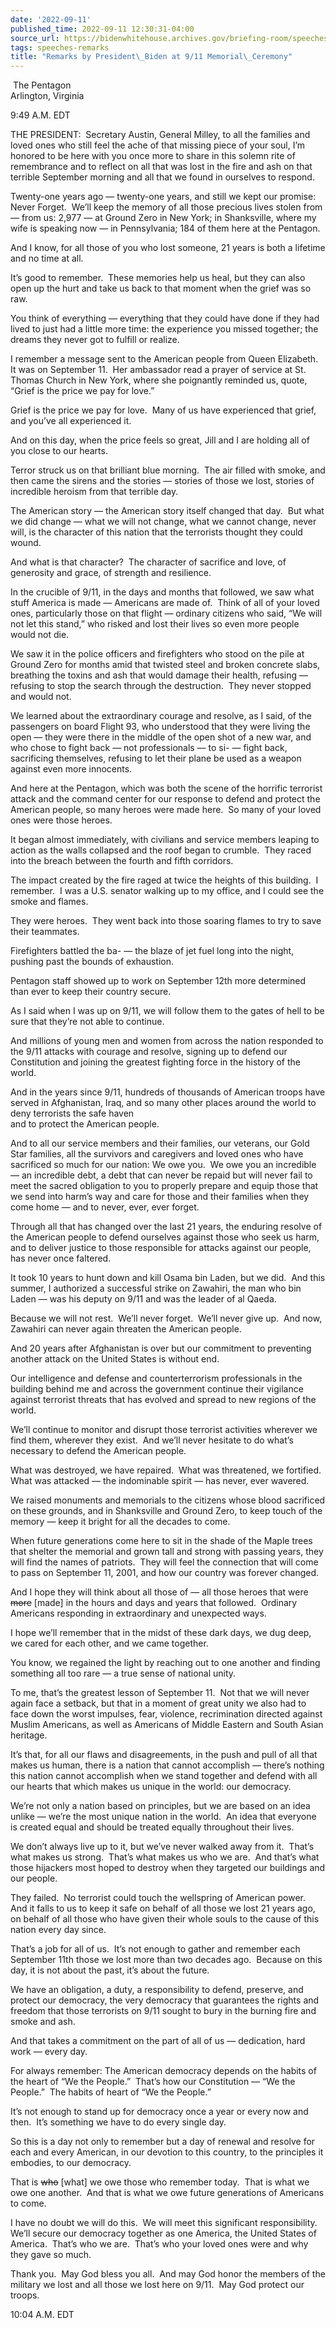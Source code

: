 ```yaml
---
date: '2022-09-11'
published_time: 2022-09-11 12:30:31-04:00
source_url: https://bidenwhitehouse.archives.gov/briefing-room/speeches-remarks/2022/09/11/remarks-by-president-biden-at-9-11-memorial-ceremony/
tags: speeches-remarks
title: "Remarks by President\_Biden at 9/11 Memorial\_Ceremony"
---
```

 
 The Pentagon  
Arlington, Virginia

9:49 A.M. EDT  
  
THE PRESIDENT:  Secretary Austin, General Milley, to all the families
and loved ones who still feel the ache of that missing piece of your
soul, I’m honored to be here with you once more to share in this solemn
rite of remembrance and to reflect on all that was lost in the fire and
ash on that terrible September morning and all that we found in
ourselves to respond.  
  
Twenty-one years ago — twenty-one years, and still we kept our promise:
Never Forget.  We’ll keep the memory of all those precious lives stolen
from — from us: 2,977 — at Ground Zero in New York; in Shanksville,
where my wife is speaking now — in Pennsylvania; 184 of them here at the
Pentagon.  
  
And I know, for all those of you who lost someone, 21 years is both a
lifetime and no time at all.  
  
It’s good to remember.  These memories help us heal, but they can also
open up the hurt and take us back to that moment when the grief was so
raw.  
  
You think of everything — everything that they could have done if they
had lived to just had a little more time: the experience you missed
together; the dreams they never got to fulfill or realize.   
  
I remember a message sent to the American people from Queen Elizabeth. 
It was on September 11.  Her ambassador read a prayer of service at St.
Thomas Church in New York, where she poignantly reminded us, quote,
“Grief is the price we pay for love.”  
  
Grief is the price we pay for love.  Many of us have experienced that
grief, and you’ve all experienced it.  
  
And on this day, when the price feels so great, Jill and I are holding
all of you close to our hearts.  
  
Terror struck us on that brilliant blue morning.  The air filled with
smoke, and then came the sirens and the stories — stories of those we
lost, stories of incredible heroism from that terrible day.  
  
The American story — the American story itself changed that day.  But
what we did change — what we will not change, what we cannot change,
never will, is the character of this nation that the terrorists thought
they could wound.  
  
And what is that character?  The character of sacrifice and love, of
generosity and grace, of strength and resilience.  
  
In the crucible of 9/11, in the days and months that followed, we saw
what stuff America is made — Americans are made of.  Think of all of
your loved ones, particularly those on that flight — ordinary citizens
who said, “We will not let this stand,” who risked and lost their lives
so even more people would not die.    
  
We saw it in the police officers and firefighters who stood on the pile
at Ground Zero for months amid that twisted steel and broken concrete
slabs, breathing the toxins and ash that would damage their health,
refusing — refusing to stop the search through the destruction.  They
never stopped and would not.   
  
We learned about the extraordinary courage and resolve, as I said, of
the passengers on board Flight 93, who understood that they were living
the open — they were there in the middle of the open shot of a new war,
and who chose to fight back — not professionals — to si- — fight back,
sacrificing themselves, refusing to let their plane be used as a weapon
against even more innocents.    
  
And here at the Pentagon, which was both the scene of the horrific
terrorist attack and the command center for our response to defend and
protect the American people, so many heroes were made here.  So many of
your loved ones were those heroes.  
  
It began almost immediately, with civilians and service members leaping
to action as the walls collapsed and the roof began to crumble.  They
raced into the breach between the fourth and fifth corridors.   
  
The impact created by the fire raged at twice the heights of this
building.  I remember.  I was a U.S. senator walking up to my office,
and I could see the smoke and flames.   
  
They were heroes.  They went back into those soaring flames to try to
save their teammates.  
  
Firefighters battled the ba- — the blaze of jet fuel long into the
night, pushing past the bounds of exhaustion.   
  
Pentagon staff showed up to work on September 12th more determined than
ever to keep their country secure.  
  
As I said when I was up on 9/11, we will follow them to the gates of
hell to be sure that they’re not able to continue.  
  
And millions of young men and women from across the nation responded to
the 9/11 attacks with courage and resolve, signing up to defend our
Constitution and joining the greatest fighting force in the history of
the world.  
  
And in the years since 9/11, hundreds of thousands of American troops
have served in Afghanistan, Iraq, and so many other places around the
world to deny terrorists the safe haven  
and to protect the American people.  
  
And to all our service members and their families, our veterans, our
Gold Star families, all the survivors and caregivers and loved ones who
have sacrificed so much for our nation: We owe you.  We owe you an
incredible — an incredible debt, a debt that can never be repaid but
will never fail to meet the sacred obligation to you to properly prepare
and equip those that we send into harm’s way and care for those and
their families when they come home — and to never, ever, ever forget.  
  
Through all that has changed over the last 21 years, the enduring
resolve of the American people to defend ourselves against those who
seek us harm, and to deliver justice to those responsible for attacks
against our people, has never once faltered.  
  
It took 10 years to hunt down and kill Osama bin Laden, but we did.  And
this summer, I authorized a successful strike on Zawahiri, the man who
bin Laden — was his deputy on 9/11 and was the leader of al Qaeda.  
  
Because we will not rest.  We’ll never forget.  We’ll never give up. 
And now, Zawahiri can never again threaten the American people.  
  
And 20 years after Afghanistan is over but our commitment to preventing
another attack on the United States is without end.   
  
Our intelligence and defense and counterterrorism professionals in the
building behind me and across the government continue their vigilance
against terrorist threats that has evolved and spread to new regions of
the world.  
  
We’ll continue to monitor and disrupt those terrorist activities
wherever we find them, wherever they exist.  And we’ll never hesitate to
do what’s necessary to defend the American people.  
  
What was destroyed, we have repaired.  What was threatened, we
fortified.  What was attacked — the indominable spirit — has never, ever
wavered.  
  
We raised monuments and memorials to the citizens whose blood sacrificed
on these grounds, and in Shanksville and Ground Zero, to keep touch of
the memory — keep it bright for all the decades to come.  
  
When future generations come here to sit in the shade of the Maple trees
that shelter the memorial and grown tall and strong with passing years,
they will find the names of patriots.  They will feel the connection
that will come to pass on September 11, 2001, and how our country was
forever changed.  
  
And I hope they will think about all those of — all those heroes that
were <s>more</s> \[made\] in the hours and days and years that
followed.  Ordinary Americans responding in extraordinary and unexpected
ways.  
  
I hope we’ll remember that in the midst of these dark days, we dug deep,
we cared for each other, and we came together.  
  
You know, we regained the light by reaching out to one another and
finding something all too rare — a true sense of national unity.  
  
To me, that’s the greatest lesson of September 11.  Not that we will
never again face a setback, but that in a moment of great unity we also
had to face down the worst impulses, fear, violence, recrimination
directed against Muslim Americans, as well as Americans of Middle
Eastern and South Asian heritage.  
  
It’s that, for all our flaws and disagreements, in the push and pull of
all that makes us human, there is a nation that cannot accomplish —
there’s nothing this nation cannot accomplish when we stand together and
defend with all our hearts that which makes us unique in the world: our
democracy.  
  
We’re not only a nation based on principles, but we are based on an idea
unlike — we’re the most unique nation in the world.  An idea that
everyone is created equal and should be treated equally throughout their
lives.   
  
We don’t always live up to it, but we’ve never walked away from it. 
That’s what makes us strong.  That’s what makes us who we are.  And
that’s what those hijackers most hoped to destroy when they targeted our
buildings and our people.  
  
They failed.  No terrorist could touch the wellspring of American
power.  And it falls to us to keep it safe on behalf of all those we
lost 21 years ago, on behalf of all those who have given their whole
souls to the cause of this nation every day since.  
  
That’s a job for all of us.  It’s not enough to gather and remember each
September 11th those we lost more than two decades ago.  Because on this
day, it is not about the past, it’s about the future.  
  
We have an obligation, a duty, a responsibility to defend, preserve, and
protect our democracy, the very democracy that guarantees the rights and
freedom that those terrorists on 9/11 sought to bury in the burning fire
and smoke and ash.  
  
And that takes a commitment on the part of all of us — dedication, hard
work — every day.  
  
For always remember: The American democracy depends on the habits of the
heart of “We the People.”  That’s how our Constitution — “We the
People.”  The habits of heart of “We the People.”  
  
It’s not enough to stand up for democracy once a year or every now and
then.  It’s something we have to do every single day.  
  
So this is a day not only to remember but a day of renewal and resolve
for each and every American, in our devotion to this country, to the
principles it embodies, to our democracy.  
  
That is <s>who</s> \[what\] we owe those who remember today.  That is
what we owe one another.  And that is what we owe future generations of
Americans to come.  
  
I have no doubt we will do this.  We will meet this significant
responsibility.  We’ll secure our democracy together as one America, the
United States of America.  That’s who we are.  That’s who your loved
ones were and why they gave so much.  
  
Thank you.  May God bless you all.  And may God honor the members of the
military we lost and all those we lost here on 9/11.  May God protect
our troops.  
  
10:04 A.M. EDT
